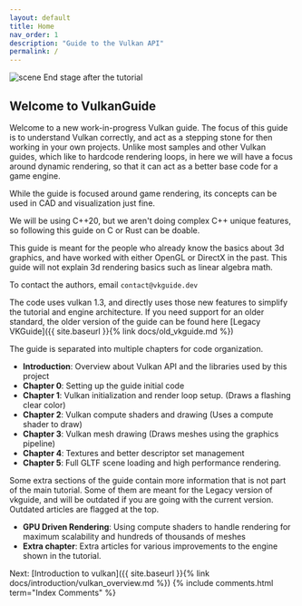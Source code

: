 ```yaml
---
layout: default
title: Home
nav_order: 1
description: "Guide to the Vulkan API"
permalink: /
---
```



![scene]({{site.baseurl}}/diagrams/fullscene.png)
End stage after the tutorial

## Welcome to VulkanGuide

Welcome to a new work-in-progress Vulkan guide. The focus of this guide is to understand Vulkan correctly, and act as a stepping stone for then working in your own projects. Unlike most samples and other Vulkan guides, which like to hardcode rendering loops, in here we will have a focus around dynamic rendering, so that it can act as a better base code for a game engine.

While the guide is focused around game rendering, its concepts can be used in CAD and visualization just fine.

We will be using C++20, but we aren't doing complex C++ unique features, so following this guide on C or Rust can be doable.

This guide is meant for the people who already know the basics about 3d graphics, and have worked with either OpenGL or DirectX in the past. This guide will not explain 3d rendering basics such as linear algebra math.

To contact the authors, email `contact@vkguide.dev`

The code uses vulkan 1.3, and directly uses those new features to simplify the tutorial and engine architecture. If you need support for an older standard, the older version of the guide can be found here [Legacy VKGuide]({{ site.baseurl }}{% link docs/old_vkguide.md %})

The guide is separated into multiple chapters for code organization.

- **Introduction**: Overview about Vulkan API and the libraries used by this project
-  **Chapter 0**: Setting up the guide initial code
-  **Chapter 1**: Vulkan initialization and render loop setup. (Draws a flashing clear color)
-  **Chapter 2**: Vulkan compute shaders and drawing (Uses a compute shader to draw)
-  **Chapter 3**: Vulkan mesh drawing (Draws meshes using the graphics pipeline)
-  **Chapter 4**: Textures and better descriptor set management
-  **Chapter 5**: Full GLTF scene loading and high performance rendering.

Some extra sections of the guide contain more information that is not part of the main tutorial. Some of them are meant for the Legacy version of vkguide, and will be outdated if you are going with the current version. Outdated articles are flagged at the top. 

- **GPU Driven Rendering**: Using compute shaders to handle rendering for maximum scalability and hundreds of thousands of meshes
- **Extra chapter**: Extra articles for various improvements to the engine shown in the tutorial.


Next: [Introduction to vulkan]({{ site.baseurl }}{% link docs/introduction/vulkan_overview.md %})
{% include comments.html term="Index Comments" %}